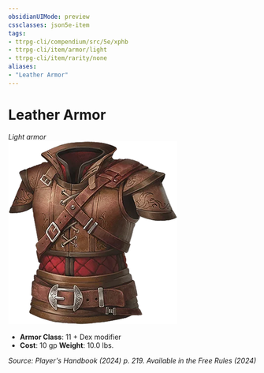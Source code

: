 ```yaml
---
obsidianUIMode: preview
cssclasses: json5e-item
tags:
- ttrpg-cli/compendium/src/5e/xphb
- ttrpg-cli/item/armor/light
- ttrpg-cli/item/rarity/none
aliases: 
- "Leather Armor"
---
```

# Leather Armor
*Light armor*  
![](3-Compendium/items/img/leather-armor.webp#right)

- **Armor Class**: 11 + Dex modifier
- **Cost**: 10 gp
**Weight**: 10.0 lbs.

*Source: Player's Handbook (2024) p. 219. Available in the Free Rules (2024)*